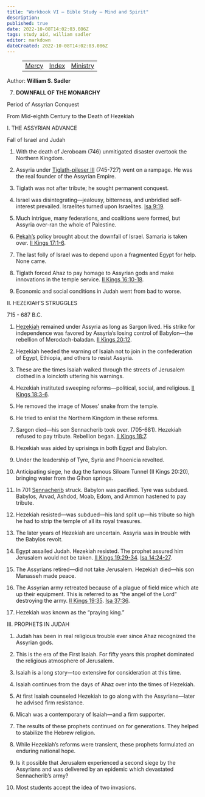 ```yaml
---
title: "Workbook VI — Bible Study — Mind and Spirit"
description: 
published: true
date: 2022-10-08T14:02:03.086Z
tags: study aid, william sadler
editor: markdown
dateCreated: 2022-10-08T14:02:03.086Z
---
```


<figure class="table chapter-navigator">
	<table>
		<tbody>
		<tr>
			<td><a href="/en/article/William_S_Sadler/Workbook_6_Bible_Study/Mercy">Mercy</a></td>
			<td><a href="/en/article/William_S_Sadler/Workbook_6_Bible_Study/Index">Index</a></td>
			<td><a href="/en/article/William_S_Sadler/Workbook_6_Bible_Study/Ministry">Ministry</a></td>
		</tr>
		</tbody>
	</table>
</figure>

Author: **William S. Sadler**


7. **DOWNFALL OF THE MONARCHY**

Period of Assyrian Conquest

From Mid-eighth Century to the Death of Hezekiah

I. THE ASSYRIAN ADVANCE

Fall of Israel and Judah

1. With the death of Jeroboam (746) unmitigated disaster overtook the Northern Kingdom.

2. Assyria under [Tiglath-pileser III](https://en.wikipedia.org/wiki/Tiglath-Pileser_III) (745-727) went on a rampage. He was the real founder of the Assyrian Empire.

3. Tiglath was not after tribute; he sought permanent conquest.

4. Israel was disintegrating—jealousy, bitterness, and unbridled self-interest prevailed. Israelites turned upon Israelites. [Isa 9:19](/en/Bible/Isaiah/9#v19).

5. Much intrigue, many federations, and coalitions were formed, but Assyria over-ran the whole of Palestine.

6. [Pekah’s](https://en.wikipedia.org/wiki/Pekah) policy brought about the downfall of Israel. Samaria is taken over. [II Kings 17:1-6](/en/Bible/2_Kings/17#v1).

7. The last folly of Israel was to depend upon a fragmented Egypt for help. None came.

8. Tiglath forced Ahaz to pay homage to Assyrian gods and make innovations in the temple service. [II Kings 16:10-18](/en/Bible/2_Kings/16#v10).

9. Economic and social conditions in Judah went from bad to worse.

II. HEZEKIAH’S STRUGGLES

715 - 687 B.C.

1. [Hezekiah](https://en.wikipedia.org/wiki/Hezekiah) remained under Assyria as long as Sargon lived. His strike for independence was favored by Assyria’s losing control of Babylon—the rebellion of Merodach-baladan. [II Kings 20:12](/en/Bible/2_Kings/20#v12).

2. Hezekiah heeded the warning of Isaiah not to join in the confederation of Egypt, Ethiopia, and others to resist Assyria.

3. These are the times Isaiah walked through the streets of Jerusalem clothed in a loincloth uttering his warnings.

4. Hezekiah instituted sweeping reforms—political, social, and religious. [II Kings 18:3-6](/en/Bible/2_Kings/18#v3).

5. He removed the image of Moses’ snake from the temple.

6. He tried to enlist the Northern Kingdom in these reforms.

7. Sargon died—his son Sennacherib took over. (705-681). Hezekiah refused to pay tribute. Rebellion began. [II Kings 18:7](/en/Bible/2_Kings/18#v7).

8. Hezekiah was aided by uprisings in both Egypt and Babylon.

9. Under the leadership of Tyre, Syria and Phoenicia revolted.

10. Anticipating siege, he dug the famous Siloam Tunnel (II Kings 20:20), bringing water from the Gihon springs.

11. In 701 [Sennacherib](https://en.wikipedia.org/wiki/Sennacherib) struck. Babylon was pacified. Tyre was subdued. Babylos, Arvad, Ashdod, Moab, Edom, and Ammon hastened to pay tribute.

12. Hezekiah resisted—was subdued—his land split up—his tribute so high he had to strip the temple of all its royal treasures.

13. The later years of Hezekiah are uncertain. Assyria was in trouble with the Babylos revolt.

14. Egypt assailed Judah. Hezekiah resisted. The prophet assured him Jerusalem would not be taken. [II Kings 19:29-34](/en/Bible/2_Kings/19#v29). [Isa 14:24-27](/en/Bible/Isaiah/14#v24).

15. The Assyrians retired—did not take Jerusalem. Hezekiah died—his son Manasseh made peace.

16. The Assyrian army retreated because of a plague of field mice which ate up their equipment. This is referred to as “the angel of the Lord” destroying the army. [II Kings 19:35](/en/Bible/2_Kings/19#v35). [Isa 37:36](/en/Bible/Isaiah/37#v36).

17. Hezekiah was known as the “praying king.”

III. PROPHETS IN JUDAH

1. Judah has been in real religious trouble ever since Ahaz recognized the Assyrian gods.

2. This is the era of the First Isaiah. For fifty years this prophet dominated the religious atmosphere of Jerusalem.

3. Isaiah is a long story—too extensive for consideration at this time.

4. Isaiah continues from the days of Ahaz over into the times of Hezekiah.

5. At first Isaiah counseled Hezekiah to go along with the Assyrians—later he advised firm resistance.

6. Micah was a contemporary of Isaiah—and a firm supporter.

7. The results of these prophets continued on for generations. They helped to stabilize the Hebrew religion.

8. While Hezekiah’s reforms were transient, these prophets formulated an enduring national hope.

9. Is it possible that Jerusalem experienced a second siege by the Assyrians and was delivered by an epidemic which devastated Sennacherib’s army?

10. Most students accept the idea of two invasions.


<br>

